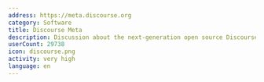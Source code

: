 ```yaml
---
address: https://meta.discourse.org
category: Software
title: Discourse Meta
description: Discussion about the next-generation open source Discourse forum software
userCount: 29738
icon: discourse.png
activity: very high
language: en
---
```


